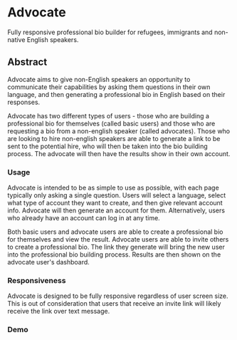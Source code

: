 # Advocate
Fully responsive professional bio builder for refugees, immigrants and non-native English speakers.

## Abstract
Advocate aims to give non-English speakers an opportunity to communicate their capabilities by asking them questions in their own language, and then generating a professional bio in English based on their responses.  

Advocate has two different types of users - those who are building a professional bio for themselves (called basic users) and those who are requesting a bio from a non-english speaker (called advocates).  Those who are looking to hire non-english speakers are able to generate a link to be sent to the potential hire, who will then be taken into the bio building process.  The advocate will then have the results show in their own account.

### Usage
Advocate is intended to be as simple to use as possible, with each page typically only asking a single question.  Users will select a language, select what type of account they want to create, and then give relevant account info.  Advocate will then generate an account for them.  Alternatively, users who already have an account can log in at any time. 

Both basic users and advocate users are able to create a professional bio for themselves and view the result.  Advocate users are able to invite others to create a professional bio.  The link they generate will bring the new user into the professional bio building process.  Results are then shown on the advocate user's dashboard.  

### Responsiveness
Advocate is designed to be fully responsive regardless of user screen size.  This is out of consideration that users that receive an invite link will likely receive the link over text message.

### Demo


